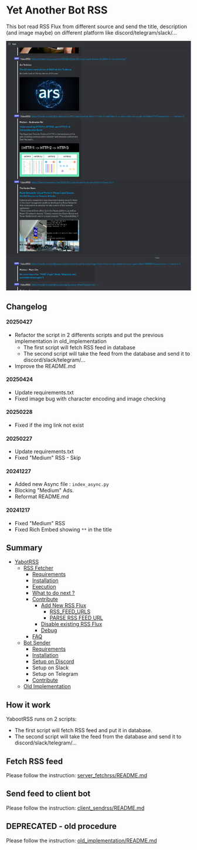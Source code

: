 # Yet Another Bot RSS

This bot read RSS Flux from different source and send the title, description (and image maybe) on different platform like discord/telegram/slack/...

![Example of Discord screenshot](/img/Example-on-Discord-YabootRSS.png)


## Changelog
#### 20250427
- Refactor the script in 2 differents scripts and put the previous implementation in old_implementation
  - The first script will fetch RSS feed in database
  - The second script will take the feed from the database and send it to discord/slack/telegram/...
- Improve the README.md

#### 20250424
- Update requirements.txt
- Fixed image bug with character encoding and image checking

#### 20250228
- Fixed if the img link not exist

#### 20250227
- Update requirements.txt
- Fixed "Medium" RSS - Skip

#### 20241227
- Added new Async file : `index_async.py`
- Blocking "Medium" Ads.
- Reformat README.md

#### 20241217
- Fixed "Medium" RSS
- Fixed Rich Embed showing `**` in the title


## Summary
- [YabotRSS](README.md#yet-another-bot-rss)
  - [RSS Fetcher](server_fetchrss/README.md#server_fetchrss)
    - [Requirements](server_fetchrss/README.md#requirements)
    - [Installation](server_fetchrss/README.md#installation)
    - [Execution](server_fetchrss/README.md#execution)
    - [What to do next ?](server_fetchrss/README.md#what-to-do-next-)
    - [Contribute](server_fetchrss/README.md#contribute)
      - [Add New RSS Flux](server_fetchrss/README.md#add-new-rss-flux)
        - [RSS_FEED_URLS](server_fetchrss/README.md#-rss_feed_urls-)
        - [PARSE RSS FEED URL](server_fetchrss/README.md#--parse-rss-feed-url--)
      - [Disable existing RSS Flux](server_fetchrss/README.md#disable-existing-rss-flux)
      - [Debug](server_fetchrss/README.md#debug-)
    - [FAQ](server_fetchrss/README.md#faq)
  - [Bot Sender](client_sendrss/README.md#client_sendrss)
    - [Requirements](client_sendrss/README.md#requirements)
    - [Installation](client_sendrss/README.md#installation)
    - [Setup on Discord](client_sendrss/README.md#setup-on-discord)
    - Setup on Slack
    - Setup on Telegram
    - [Contribute](client_sendrss/README.md#contribute)
  - [Old Implementation](old_implementation/README.md)


## How it work

YabootRSS runs on 2 scripts:
  - The first script will fetch RSS feed and put it in database.
  - The second script will take the feed from the database and send it to discord/slack/telegram/...


## Fetch RSS feed

Please follow the instruction: [server_fetchrss/README.md](server_fetchrss/README.md)

## Send feed to client bot

Please follow the instruction: [client_sendrss/README.md](client_sendrss/README.md)


## DEPRECATED - old procedure

Please follow the instruction: [old_implementation/README.md](old_implementation/README.md#)

